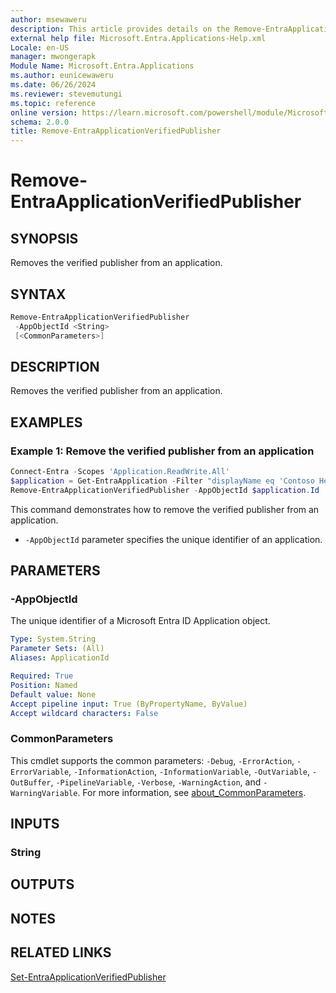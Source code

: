 ```yaml
---
author: msewaweru
description: This article provides details on the Remove-EntraApplicationVerifiedPublisher command.
external help file: Microsoft.Entra.Applications-Help.xml
Locale: en-US
manager: mwongerapk
Module Name: Microsoft.Entra.Applications
ms.author: eunicewaweru
ms.date: 06/26/2024
ms.reviewer: stevemutungi
ms.topic: reference
online version: https://learn.microsoft.com/powershell/module/Microsoft.Entra/Remove-EntraApplicationVerifiedPublisher
schema: 2.0.0
title: Remove-EntraApplicationVerifiedPublisher
---
```


# Remove-EntraApplicationVerifiedPublisher

## SYNOPSIS

Removes the verified publisher from an application.

## SYNTAX

```powershell
Remove-EntraApplicationVerifiedPublisher
 -AppObjectId <String>
 [<CommonParameters>]
```

## DESCRIPTION

Removes the verified publisher from an application.

## EXAMPLES

### Example 1: Remove the verified publisher from an application

```powershell
Connect-Entra -Scopes 'Application.ReadWrite.All'
$application = Get-EntraApplication -Filter "displayName eq 'Contoso Helpdesk Application'"
Remove-EntraApplicationVerifiedPublisher -AppObjectId $application.Id
```

This command demonstrates how to remove the verified publisher from an application.  

- `-AppObjectId` parameter specifies the unique identifier of an application.

## PARAMETERS

### -AppObjectId

The unique identifier of a Microsoft Entra ID Application object.

```yaml
Type: System.String
Parameter Sets: (All)
Aliases: ApplicationId

Required: True
Position: Named
Default value: None
Accept pipeline input: True (ByPropertyName, ByValue)
Accept wildcard characters: False
```

### CommonParameters

This cmdlet supports the common parameters: `-Debug`, `-ErrorAction`, `-ErrorVariable`, `-InformationAction`, `-InformationVariable`, `-OutVariable`, `-OutBuffer`, `-PipelineVariable`, `-Verbose`, `-WarningAction`, and `-WarningVariable`. For more information, see [about_CommonParameters](https://go.microsoft.com/fwlink/?LinkID=113216).

## INPUTS

### String

## OUTPUTS

## NOTES

## RELATED LINKS

[Set-EntraApplicationVerifiedPublisher](Set-EntraApplicationVerifiedPublisher.md)

